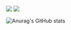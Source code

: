 <a href="https://rick-ford.tistory.com" target="_blank"><img src="https://img.shields.io/badge/B.l.o.g-EAC7C7?style=for-the-badge&logo=BookStack&logoColor=FFF"/></a> <a href="mailto:lee.ellen0814@gmail.com" target="_blank"><img src="https://img.shields.io/badge/C.o.n.t.a.c.t-A0C3D2?style=for-the-badge&logo=Minutemailer&logoColor=FFF"/></a>

![Anurag's GitHub stats](https://github-readme-stats.vercel.app/api?username=leeellen&show_icons=true&theme=transparent&bg_color=181823&border_color=EAC7C7&title_color=EAC7C7&icon_color=EAC7C7&text_color=A0C3D2)

